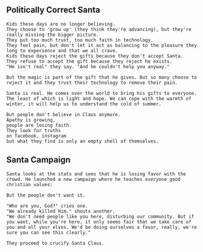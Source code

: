 ## Politically Correct Santa

    Kids these days are no longer believing.
    They choose to 'grow up' (they think they're advancing), but they're really missing the bigger picture.
    They put too much trust, too much faith in technology.
    They feel pain, but don't let it act as balancing to the pleasure they long to experience and that we all crave.
    Kids these days reject the gifts because they don't accept Santa.
    They refuse to accept the gift because they reject he exists.
    "He isn't real" they say. "And he couldn't help you anyway."

    But the magic is part of the gift that he gives. But so many choose to reject it and they trust their technology to remove their pain.

    Santa is real. He comes over the world to bring his gifts to everyone. The least of which is light and hope. We can cope with the warmth of winter, it will help us to understand the cold of summer.

    But people don't believe in Claus anymore.
    Apathy is growing,
    people are losing faith.
    They look for truths
    on facebook, instagram
    but what they find is only an empty shell of themselves.

## Santa Campaign

    Santa looks at the stats and sees that he is losing favor with the crowd. He launched a new campaign where he teaches everyone good christian values:

    But the people don't want it.

    "Who are you, God?" cries one.
    "We already killed Him." shouts another.
    "We don't need people like you here, disturbing our community. But if you want, while you're here, it only seems fair that we take care of you and all your elves. We'd be doing ourselves a favor, really, we're sure you can see this clearly."

    They proceed to crucify Santa Claus.
